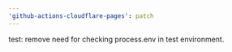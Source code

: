 ```yaml
---
'github-actions-cloudflare-pages': patch
---
```


test: remove need for checking process.env in test environment.
